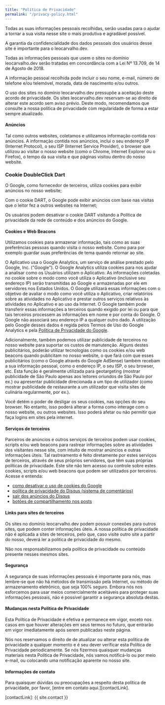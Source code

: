 ```yaml
---
title: "Política de Privacidade"
permalink: "/privacy-policy.html"
---
```


Todas as suas informações pessoais recolhidas, serão usadas para o ajudar a tornar a sua visita nesse site o mais produtiva e agradável possível.

A garantia da confidencialidade dos dados pessoais dos usuários desse site é importante para o leocarvalho.dev.

Todas as informações pessoais que usem o sites no domínio leocarvalho.dev serão tratadas em concordância com a Lei Nº 13.709, de 14 de Agosto de 2018.

A informação pessoal recolhida pode incluir o seu nome, e-mail, número de telefone e/ou telemóvel, morada, data de nascimento e/ou outros.

O uso dos sites no domínio leocarvalho.dev pressupõe a aceitação deste acordo de privacidade. Os sites leocarvalho.dev reservam-se ao direito de alterar este acordo sem aviso prévio. Deste modo, recomendamos que consulte a nossa política de privacidade com regularidade de forma a estar sempre atualizado.


#### Anúncios

Tal como outros websites, coletamos e utilizamos informação contida nos anúncios. A informação contida nos anúncios, inclui o seu endereço IP (Internet Protocol), o seu ISP (Internet Service Provider), o browser que utilizou ao visitar o nosso website (como o Chrome, Internet Explorer ou o Firefox), o tempo da sua visita e que páginas visitou dentro do nosso website.


### Cookie DoubleClick Dart

O Google, como fornecedor de terceiros, utiliza cookies para exibir anúncios no nosso website;

Com o cookie DART, o Google pode exibir anúncios com base nas visitas que o leitor fez a outros websites na Internet;

Os usuários podem desativar o cookie DART visitando a Política de privacidade da rede de conteúdo e dos anúncios do Google.


#### Cookies e Web Beacons

Utilizamos cookies para armazenar informação, tais como as suas preferências pessoas quando visita o nosso website. Como para por exemplo guardar suas preferências de tema quando retornar ao site.

O Aplicativo usa o Google Analytics, um serviço de análise prestado pelo Google, Inc. ("Google"). O Google Analytics utiliza cookies para nos ajudar a analisar como os Usuários utilizam o Aplicativo. As informações coletadas no cookie sobre o modo como você utiliza o Aplicativo (inclusive seu endereço IP) serão transmitidas ao Google e armazenadas por ele em servidores nos Estados Unidos. O Google utilizará essas informações com o objetivo de avaliar o modo como você utiliza o Aplicativo, criar relatórios sobre as atividades no Aplicativo e prestar outros serviços relativos às atividades no Aplicativo e ao uso da Internet. O Google também pode transferir essas informações a terceiros quando exigido por lei ou para que tais terceiros processem as informações em nome e por conta do Google. O Google não associará seu endereço IP a qualquer outro dado. A utilização pelo Google desses dados é regida pelos Termos de Uso do Google Analytics e pela [Política de Privacidade do Google][ppGoogle].

Adicionalmente, também podemos utilizar publicidade de terceiros no nosso website para suportar os custos de manutenção. Alguns destes publicitários, poderão utilizar tecnologias como os cookies e/ou web beacons quando publicitam no nosso website, o que fará com que esses publicitários (como o Google através do Google AdSense) também recebam a sua informação pessoal, como o endereço IP, o seu ISP, o seu browser, etc. Esta função é geralmente utilizada para geotargeting (mostrar publicidade de São Paulo apenas aos leitores oriundos de São Paulo por ex.) ou apresentar publicidade direcionada a um tipo de utilizador (como mostrar publicidade de restaurante a um utilizador que visita sites de culinária regularmente, por ex.).

Você detém o poder de desligar os seus cookies, nas opções do seu browser. No entanto, isso poderá alterar a forma como interage com o nosso website, ou outros websites. Isso poderá afetar ou não permitir que faça logins em sites pela internet.


#### Serviços de terceiros

Parceiros de anúncios e outros serviços de terceiros podem usar cookies, scripts e/ou web beacons  para rastrear informações sobre as atividades dos visitantes nesse site, com intuito de mostrar anúncios e outras informações úteis. Tal rastreamento é feito diretamente por estes serviços de terceiros, através de seus próprios servidores, que têm suas próprias políticas de privacidade. Este site não tem acesso ou controle sobre estes cookies, scripts e/ou web beacons que podem ser utilizados por terceiros. Acesse e entenda: 

* [como desativar o uso de cookies do Google][googleAdsLink]
* [política de privacidade do Disqus (sistema de comentários)][ppDisqus]
* [sair dos anúncios do Disqus][adsDisqus]
* [botões de compartilhamento nos posts][ppAddtoany]


#### Links para sites de terceiros

Os sites no domínio leocarvalho.dev podem possuir conexões para outros sites, que podem conter informações úteis. A nossa política de privacidade não é aplicada a sites de terceiros, pelo que, caso visite outro site a partir do nosso, deverá ler a politica de privacidade do mesmo.

Não nos responsabilizamos pela política de privacidade ou conteúdo presente nesses mesmos sites.


#### Segurança

A segurança de suas informações pessoais é importante para nós, mas lembre-se que não há métodos de transmissão pela Internet, ou método de armazenamento eletrônico, que seja 100% seguro. Embora nós nos esforcemos para usar meios comercialmente aceitáveis para proteger suas informações pessoais, não é possível garantir a segurança absoluta destas.


#### Mudanças nesta Política de Privacidade

Esta Política de Privacidade é efetiva e permanece em vigor, exceto nos casos em que houver alterações em seus termos no futuro, que entrarão em vigor imediatamente após serem publicadas neste página.

Nós nos reservamos o direito de de atualizar ou alterar esta política de privacidade a qualquer momento e é seu dever verificar esta Política de Privacidade periodicamente. Se nós fizermos quaisquer mudanças materiais nesta Política de Privacidade, nós vamos notificá-lo ou por meio e-mail, ou colocando uma notificação aparente no nosso site.


#### Informações de contato

Para quaisquer dúvidas ou preocupações a respeito desta política de privacidade, por favor, [entre em contato aqui.][contactLink].

[googleAdsLink]: http://www.google.com/privacy_ads.html
[ppGoogle]: https://policies.google.com/privacy?hl=pt-BR
[ppDisqus]: https://help.disqus.com/en/articles/1717103-disqus-privacy-policy
[adsDisqus]: https://disqus.com/data-sharing-settings/
[ppAddtoany]: https://www.addtoany.com/privacy

[contactLink]: {{ site.contact }}